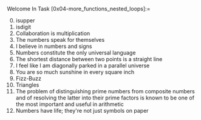Welcome In Task [0x04-more_functions_nested_loops]:= 

 0. isupper 
 1. isdigit 
 2. Collaboration is multiplication
 3. The numbers speak for themselves
 4. I believe in numbers and signs   
 5. Numbers constitute the only universal language 
 6. The shortest distance between two points is a straight line 
 7. I feel like I am diagonally parked in a parallel universe 
 8. You are so much sunshine in every square inch 
 9. Fizz-Buzz 
 10. Triangles 
 11. The problem of distinguishing prime numbers from composite numbers and of resolving the latter into their prime factors is known to be one of the most important and useful in arithmetic 
 12. Numbers have life; they're not just symbols on paper 


